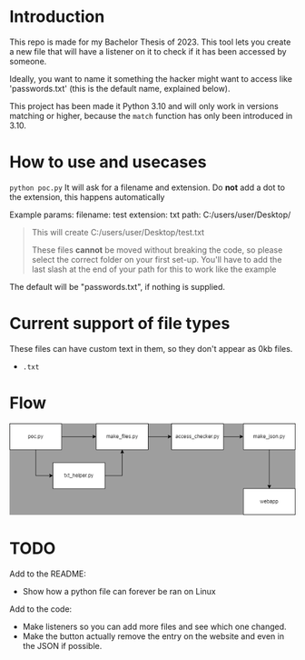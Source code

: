 # Introduction
This repo is made for my Bachelor Thesis of 2023.
This tool lets you create a new file that will have a listener on it to check if it has been accessed by someone.

Ideally, you want to name it something the hacker might want to access like 'passwords.txt' (this is the default name, explained below).

This project has been made it Python 3.10 and will only work in versions matching or higher, because the `match` function has only been introduced in 3.10.

# How to use and usecases

`python poc.py`
It will ask for a filename and extension.
Do **not** add a dot to the extension, this happens automatically

Example params:
filename: test
extension: txt
path: C:/users/user/Desktop/

> This will create C:/users/user/Desktop/test.txt
>
> These files **cannot** be moved without breaking the code, so please select the correct folder on your first set-up.
> You'll have to add the last slash at the end of your path for this to work like the example

The default will be "passwords.txt", if nothing is supplied.

# Current support of file types
These files can have custom text in them, so they don't appear as 0kb files.
- `.txt`

# Flow
![](flow.png)

# TODO
Add to the README:
- Show how a python file can forever be ran on Linux

Add to the code:
- Make listeners so you can add more files and see which one changed.
- Make the button actually remove the entry on the website and even in the JSON if possible.